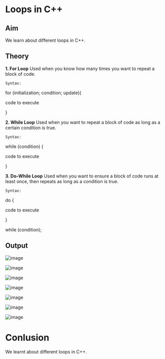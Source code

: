 # Loops in C++
## Aim
We learn about different loops in C++.
## Theory
**1. For Loop**
Used when you know how many times you want to repeat a block of code.

`Syntax:`

for (initialization; condition; update){

  code to execute
  
}

**2. While Loop**
Used when you want to repeat a block of code as long as a certain condition is true.

`Syntax:`

while (condition) {

  code to execute
  
}

**3. Do-While Loop**
Used when you want to ensure a block of code runs at least once, then repeats as long as a condition is true.

`Syntax:`

do {
 
  code to execute

}

while (condition);

## Output

![image](https://github.com/user-attachments/assets/487b14ec-f4fa-4d44-bb68-cf8e9048347e)

![image](https://github.com/user-attachments/assets/b2e4d1a6-6fa5-49ec-8dfb-4baa783c3648)

![image](https://github.com/user-attachments/assets/a314da11-e813-4ce1-ab79-8165e0963a65)

![image](https://github.com/user-attachments/assets/81d04af1-0f06-40da-ac72-773a04e0fb63)

![image](https://github.com/user-attachments/assets/1affd569-dea7-4e86-ad74-d010a17b771e)

![image](https://github.com/user-attachments/assets/9665b3c2-e2c1-4260-85db-96ad6d82c074)

![image](https://github.com/user-attachments/assets/7b2d027d-13cc-4c6c-a56a-1df95dc5785c)

# Conlusion
We learnt about different loops in C++.


